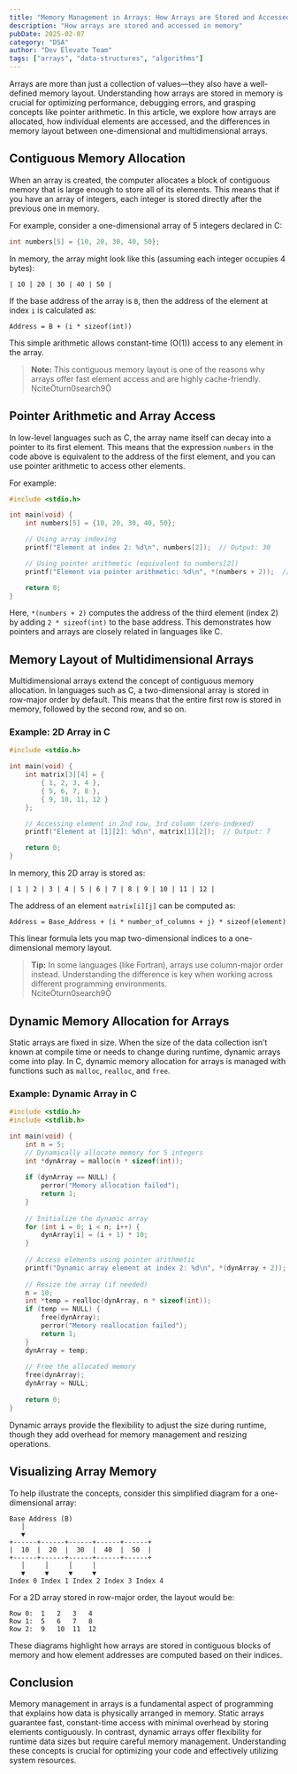 ```yaml
---
title: "Memory Management in Arrays: How Arrays are Stored and Accessed in Memory"
description: "How arrays are stored and accessed in memory"
pubDate: 2025-02-07
category: "DSA"
author: "Dev Elevate Team"
tags: ["arrays", "data-structures", "algorithms"]
---
```


Arrays are more than just a collection of values—they also have a well-defined memory layout. Understanding how arrays are stored in memory is crucial for optimizing performance, debugging errors, and grasping concepts like pointer arithmetic. In this article, we explore how arrays are allocated, how individual elements are accessed, and the differences in memory layout between one-dimensional and multidimensional arrays.


## Contiguous Memory Allocation

When an array is created, the computer allocates a block of contiguous memory that is large enough to store all of its elements. This means that if you have an array of integers, each integer is stored directly after the previous one in memory.

For example, consider a one-dimensional array of 5 integers declared in C:

```c
int numbers[5] = {10, 20, 30, 40, 50};
```

In memory, the array might look like this (assuming each integer occupies 4 bytes):

```plaintext
| 10 | 20 | 30 | 40 | 50 |
```

If the base address of the array is `B`, then the address of the element at index `i` is calculated as:

```plaintext
Address = B + (i * sizeof(int))
```

This simple arithmetic allows constant-time (O(1)) access to any element in the array.

> **Note:** This contiguous memory layout is one of the reasons why arrays offer fast element access and are highly cache-friendly.  
> citeturn0search9

## Pointer Arithmetic and Array Access

In low-level languages such as C, the array name itself can decay into a pointer to its first element. This means that the expression `numbers` in the code above is equivalent to the address of the first element, and you can use pointer arithmetic to access other elements.

For example:

```c
#include <stdio.h>

int main(void) {
    int numbers[5] = {10, 20, 30, 40, 50};

    // Using array indexing
    printf("Element at index 2: %d\n", numbers[2]);  // Output: 30

    // Using pointer arithmetic (equivalent to numbers[2])
    printf("Element via pointer arithmetic: %d\n", *(numbers + 2));  // Output: 30

    return 0;
}
```

Here, `*(numbers + 2)` computes the address of the third element (index 2) by adding `2 * sizeof(int)` to the base address. This demonstrates how pointers and arrays are closely related in languages like C.

## Memory Layout of Multidimensional Arrays

Multidimensional arrays extend the concept of contiguous memory allocation. In languages such as C, a two-dimensional array is stored in row-major order by default. This means that the entire first row is stored in memory, followed by the second row, and so on.

### Example: 2D Array in C

```c
#include <stdio.h>

int main(void) {
    int matrix[3][4] = {
        { 1, 2, 3, 4 },
        { 5, 6, 7, 8 },
        { 9, 10, 11, 12 }
    };

    // Accessing element in 2nd row, 3rd column (zero-indexed)
    printf("Element at [1][2]: %d\n", matrix[1][2]);  // Output: 7

    return 0;
}
```

In memory, this 2D array is stored as:

```plaintext
| 1 | 2 | 3 | 4 | 5 | 6 | 7 | 8 | 9 | 10 | 11 | 12 |
```

The address of an element `matrix[i][j]` can be computed as:

```plaintext
Address = Base_Address + (i * number_of_columns + j) * sizeof(element)
```

This linear formula lets you map two-dimensional indices to a one-dimensional memory layout.

> **Tip:** In some languages (like Fortran), arrays use column-major order instead. Understanding the difference is key when working across different programming environments.  
> citeturn0search9

## Dynamic Memory Allocation for Arrays

Static arrays are fixed in size. When the size of the data collection isn’t known at compile time or needs to change during runtime, dynamic arrays come into play. In C, dynamic memory allocation for arrays is managed with functions such as `malloc`, `realloc`, and `free`.

### Example: Dynamic Array in C

```c
#include <stdio.h>
#include <stdlib.h>

int main(void) {
    int n = 5;
    // Dynamically allocate memory for 5 integers
    int *dynArray = malloc(n * sizeof(int));
    
    if (dynArray == NULL) {
        perror("Memory allocation failed");
        return 1;
    }
    
    // Initialize the dynamic array
    for (int i = 0; i < n; i++) {
        dynArray[i] = (i + 1) * 10;
    }
    
    // Access elements using pointer arithmetic
    printf("Dynamic array element at index 2: %d\n", *(dynArray + 2));  // Output: 30
    
    // Resize the array (if needed)
    n = 10;
    int *temp = realloc(dynArray, n * sizeof(int));
    if (temp == NULL) {
        free(dynArray);
        perror("Memory reallocation failed");
        return 1;
    }
    dynArray = temp;
    
    // Free the allocated memory
    free(dynArray);
    dynArray = NULL;
    
    return 0;
}
```

Dynamic arrays provide the flexibility to adjust the size during runtime, though they add overhead for memory management and resizing operations.

## Visualizing Array Memory

To help illustrate the concepts, consider this simplified diagram for a one-dimensional array:

```plaintext
Base Address (B)
   │
   ▼
+------+------+------+------+------+
|  10  |  20  |  30  |  40  |  50  |
+------+------+------+------+------+
   │     │     │     │
   ▼     ▼     ▼     ▼
Index 0 Index 1 Index 2 Index 3 Index 4
```

For a 2D array stored in row-major order, the layout would be:

```plaintext
Row 0:  1   2   3   4
Row 1:  5   6   7   8
Row 2:  9   10  11  12
```

These diagrams highlight how arrays are stored in contiguous blocks of memory and how element addresses are computed based on their indices.

## Conclusion

Memory management in arrays is a fundamental aspect of programming that explains how data is physically arranged in memory. Static arrays guarantee fast, constant-time access with minimal overhead by storing elements contiguously. In contrast, dynamic arrays offer flexibility for runtime data sizes but require careful memory management. Understanding these concepts is crucial for optimizing your code and effectively utilizing system resources.
